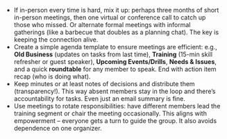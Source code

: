 - If in-person every time is hard, mix it up: perhaps three months of short in-person meetings, then one virtual or conference call to catch up those who missed. Or alternate formal meetings with informal gatherings (like a barbecue that doubles as a planning chat). The key is keeping the connection alive.  
- Create a simple agenda template to ensure meetings are efficient: e.g., **Old Business** (updates on tasks from last time), **Training** (15-min skill refresher or guest speaker), **Upcoming Events/Drills**, **Needs & Issues**, and a quick **roundtable** for any member to speak. End with action item recap (who is doing what).  
- Keep minutes or at least notes of decisions and distribute them (transparency!). This way absent members stay in the loop and there’s accountability for tasks. Even just an email summary is fine.  
- Use meetings to rotate responsibilities: have different members lead the training segment or chair the meeting occasionally. This aligns with empowerment – everyone gets a turn to guide the group. It also avoids dependence on one organizer.